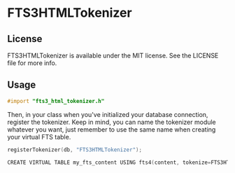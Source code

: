 # FTS3HTMLTokenizer

## License

FTS3HTMLTokenizer is available under the MIT license. See the LICENSE file for more info.

## Usage

```objective-c
#import "fts3_html_tokenizer.h"
```

Then, in your class when you've initialized your database connection, register the tokenizer. Keep in mind, you can name the tokenizer module whatever you want, just remember to use the same name when creating your virtual FTS table.

```objective-c
registerTokenizer(db, "FTS3HTMLTokenizer");

CREATE VIRTUAL TABLE my_fts_content USING fts4(content, tokenize=FTS3HTMLTokenizer);
```